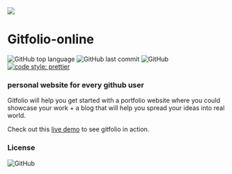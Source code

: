 <img src="https://cdn.jsdelivr.net/gh/wangningkai/gitfolio-online/assets/images/demo.png">

# Gitfolio-online

![GitHub top language](https://img.shields.io/github/languages/top/wangningkai/gitfolio-online.svg?style=popout-square)
![GitHub last commit](https://img.shields.io/github/last-commit/wangningkai/gitfolio-online.svg?style=popout-square)
![GitHub](https://img.shields.io/github/license/wangningkai/gitfolio-online.svg?style=popout-square)
[![code style: prettier](https://img.shields.io/badge/code_style-prettier-ff69b4.svg?style=flat-square)](https://github.com/prettier/prettier)

### personal website for every github user

Gitfolio will help you get started with a portfolio website where you could showcase your work + a blog that will help you spread your ideas into real world.

Check out this [live demo](https://gitfolio-online.vercel.app/user/wangningkai) to see gitfolio in action.

### License

![GitHub](https://img.shields.io/github/license/imfunniee/gitfolio.svg?style=popout-square)
